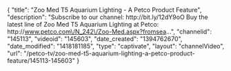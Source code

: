 {
    "title": "Zoo Med T5 Aquarium Lighting - A Petco Product Feature",
    "description": "Subscribe to our channel: http:\/\/bit.ly\/12dY9oO Buy the latest line of Zoo Med T5 Aquarium Lighting at Petco: http:\/\/www.petco.com\/N_242\/Zoo-Med.aspx?fromsea...",
    "channelid": "145113",
    "videoid": "145603",
    "date_created": "1394762670",
    "date_modified": "1418181185",
    "type": "captivate",
    "layout": "channelVideo",
    "url": "\/petco-tv\/zoo-med-t5-aquarium-lighting-a-petco-product-feature\/145113-145603"
}